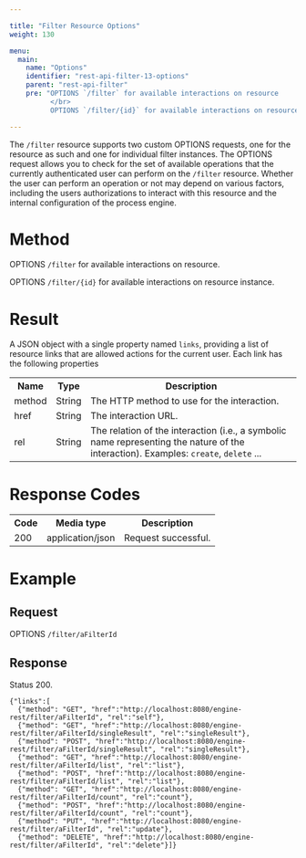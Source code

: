 ```yaml
---

title: "Filter Resource Options"
weight: 130

menu:
  main:
    name: "Options"
    identifier: "rest-api-filter-13-options"
    parent: "rest-api-filter"
    pre: "OPTIONS `/filter` for available interactions on resource
          </br>
          OPTIONS `/filter/{id}` for available interactions on resource instance"

---
```



The `/filter` resource supports two custom OPTIONS requests, one for the resource as such and one for individual filter instances. The OPTIONS request allows you to check for the set of available operations that the currently authenticated user can perform on the `/filter` resource. Whether the user can perform an operation or not may depend on various factors, including the users authorizations to interact with this resource and the internal configuration of the process engine.

# Method

OPTIONS `/filter` for available interactions on resource.

OPTIONS `/filter/{id}` for available interactions on resource instance.


# Result

A JSON object with a single property named `links`, providing a list of resource links that are allowed actions for the current user. Each link has the following properties

<table class="table table-striped">
  <tr>
    <th>Name</th>
    <th>Type</th>
    <th>Description</th>
  </tr>
  <tr>
    <td>method</td>
    <td>String</td>
    <td>The HTTP method to use for the interaction.</td>
  </tr>
  <tr>
    <td>href</td>
    <td>String</td>
    <td>The interaction URL.</td>
  </tr>
  <tr>
    <td>rel</td>
    <td>String</td>
    <td>The relation of the interaction (i.e., a symbolic name representing the nature of the interaction). Examples: <code>create</code>, <code>delete</code> ...</td>
  </tr>
</table>


# Response Codes

<table class="table table-striped">
  <tr>
    <th>Code</th>
    <th>Media type</th>
    <th>Description</th>
  </tr>
  <tr>
    <td>200</td>
    <td>application/json</td>
    <td>Request successful.</td>
  </tr>
</table>


# Example

## Request

OPTIONS `/filter/aFilterId`

## Response

Status 200.

    {"links":[
      {"method": "GET", "href":"http://localhost:8080/engine-rest/filter/aFilterId", "rel":"self"},
      {"method": "GET", "href":"http://localhost:8080/engine-rest/filter/aFilterId/singleResult", "rel":"singleResult"},
      {"method": "POST", "href":"http://localhost:8080/engine-rest/filter/aFilterId/singleResult", "rel":"singleResult"},
      {"method": "GET", "href":"http://localhost:8080/engine-rest/filter/aFilterId/list", "rel":"list"},
      {"method": "POST", "href":"http://localhost:8080/engine-rest/filter/aFilterId/list", "rel":"list"},
      {"method": "GET", "href":"http://localhost:8080/engine-rest/filter/aFilterId/count", "rel":"count"},
      {"method": "POST", "href":"http://localhost:8080/engine-rest/filter/aFilterId/count", "rel":"count"},
      {"method": "PUT", "href":"http://localhost:8080/engine-rest/filter/aFilterId", "rel":"update"},
      {"method": "DELETE", "href":"http://localhost:8080/engine-rest/filter/aFilterId", "rel":"delete"}]}
